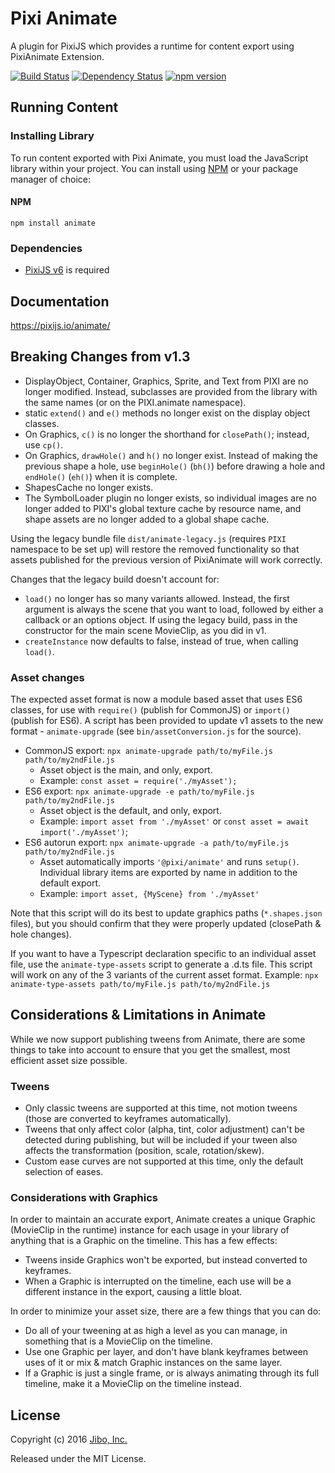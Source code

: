 # Pixi Animate

A plugin for PixiJS which provides a runtime for content export using PixiAnimate Extension.

[![Build Status](https://travis-ci.org/pixijs/animate.svg?branch=master)](https://travis-ci.org/pixijs/animate) [![Dependency Status](https://david-dm.org/pixijs/animate.svg)](https://david-dm.org/pixijs/animate) [![npm version](https://badge.fury.io/js/animate.svg)](https://badge.fury.io/js/animate)

## Running Content

### Installing Library

To run content exported with Pixi Animate, you must load the JavaScript library within your project. You can install using [NPM](http://www.npmjs.org) or your package manager of choice:

#### NPM
```
npm install animate
```

### Dependencies

* [PixiJS v6](http://pixijs.com) is required

## Documentation

https://pixijs.io/animate/

## Breaking Changes from v1.3
* DisplayObject, Container, Graphics, Sprite, and Text from PIXI are no longer modified. Instead, subclasses are provided from the library with the same names (or on the PIXI.animate namespace).
* static `extend()` and `e()` methods no longer exist on the display object classes.
* On Graphics, `c()` is no longer the shorthand for `closePath()`; instead, use `cp()`.
* On Graphics, `drawHole()` and `h()` no longer exist. Instead of making the previous shape a hole, use `beginHole()` (`bh()`) before drawing a hole and `endHole()` (`eh()`) when it is complete.
* ShapesCache no longer exists.
* The SymbolLoader plugin no longer exists, so individual images are no longer added to PIXI's global texture cache by resource name, and shape assets are no longer added to a global shape cache.

Using the legacy bundle file `dist/animate-legacy.js` (requires `PIXI` namespace to be set up) will restore the removed functionality so that assets published for the previous version of PixiAnimate will work correctly.

Changes that the legacy build doesn't account for:
* `load()` no longer has so many variants allowed. Instead, the first argument is always the scene that you want to load, followed by either a callback or an options object. If using the legacy build, pass in the constructor for the main scene MovieClip, as you did in v1.
* `createInstance` now defaults to false, instead of true, when calling `load()`.

### Asset changes
The expected asset format is now a module based asset that uses ES6 classes, for use with `require()` (publish for CommonJS) or `import()` (publish for ES6). A script has been provided to update v1 assets to the new format - `animate-upgrade` (see `bin/assetConversion.js` for the source).
* CommonJS export: `npx animate-upgrade path/to/myFile.js path/to/my2ndFile.js`
  * Asset object is the main, and only, export.
  * Example: `const asset = require('./myAsset');`
* ES6 export: `npx animate-upgrade -e path/to/myFile.js path/to/my2ndFile.js`
  * Asset object is the default, and only, export.
  * Example: `import asset from './myAsset'` or `const asset = await import('./myAsset')`;
* ES6 autorun export: `npx animate-upgrade -a path/to/myFile.js path/to/my2ndFile.js`
  * Asset automatically imports `'@pixi/animate'` and runs `setup()`. Individual library items are exported by name in addition to the default export.
  * Example: `import asset, {MyScene} from './myAsset'`

Note that this script will do its best to update graphics paths (`*.shapes.json` files), but you should confirm that they were properly updated (closePath & hole changes).

If you want to have a Typescript declaration specific to an individual asset file, use the `animate-type-assets` script to generate a .d.ts file. This script will work on any of the 3 variants of the current asset format.
Example: `npx animate-type-assets path/to/myFile.js path/to/my2ndFile.js`

## Considerations & Limitations in Animate
While we now support publishing tweens from Animate, there are some things to take into account to ensure that you get the smallest, most efficient asset size possible.

### Tweens
* Only classic tweens are supported at this time, not motion tweens (those are converted to keyframes automatically).
* Tweens that only affect color (alpha, tint, color adjustment) can't be detected during publishing, but will be included if your tween also affects the transformation (position, scale, rotation/skew).
* Custom ease curves are not supported at this time, only the default selection of eases.

### Considerations with Graphics
In order to maintain an accurate export, Animate creates a unique Graphic (MovieClip in the runtime) instance for each usage in your library of anything that is a Graphic on the timeline. This has a few effects:
* Tweens inside Graphics won't be exported, but instead converted to keyframes.
* When a Graphic is interrupted on the timeline, each use will be a different instance in the export, causing a little bloat.

In order to minimize your asset size, there are a few things that you can do:
* Do all of your tweening at as high a level as you can manage, in something that is a MovieClip on the timeline.
* Use one Graphic per layer, and don't have blank keyframes between uses of it or mix & match Graphic instances on the same layer.
* If a Graphic is just a single frame, or is always animating through its full timeline, make it a MovieClip on the timeline instead.

## License

Copyright (c) 2016 [Jibo, Inc.](http://github.com/jiborobot)

Released under the MIT License.
